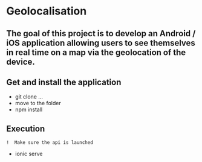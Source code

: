 # Geolocalisation
## The goal of this project is to develop an Android / iOS application allowing users to see themselves in real time on a map via the geolocation of the device.

## Get and install the application

- git clone ...
- move to the folder
- npm install

## Execution 
    !  Make sure the api is launched
 - ionic serve
